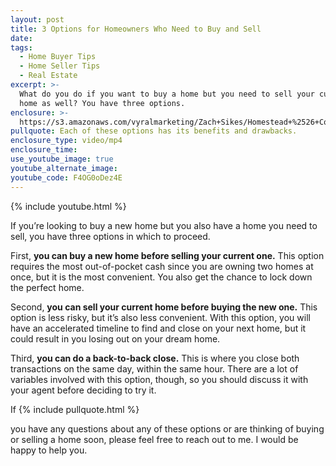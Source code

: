 ```yaml
---
layout: post
title: 3 Options for Homeowners Who Need to Buy and Sell
date:
tags:
  - Home Buyer Tips
  - Home Seller Tips
  - Real Estate
excerpt: >-
  What do you do if you want to buy a home but you need to sell your current
  home as well? You have three options.
enclosure: >-
  https://s3.amazonaws.com/vyralmarketing/Zach+Sikes/Homestead+%2526+Co-+Buying+a+New+House+When+You+Own+One.mp4
pullquote: Each of these options has its benefits and drawbacks.
enclosure_type: video/mp4
enclosure_time:
use_youtube_image: true
youtube_alternate_image:
youtube_code: F4OG0oDez4E
---
```


{% include youtube.html %}

If you’re looking to buy a new home but you also have a home you need to sell, you have three options in which to proceed.

First, **you can buy a new home before selling your current one.** This option requires the most out-of-pocket cash since you are owning two homes at once, but it is the most convenient. You also get the chance to lock down the perfect home.

Second, **you can sell your current home before buying the new one.** This option is less risky, but it’s also less convenient. With this option, you will have an accelerated timeline to find and close on your next home, but it could result in you losing out on your dream home.

Third, **you can do a back-to-back close.** This is where you close both transactions on the same day, within the same hour. There are a lot of variables involved with this option, though, so you should discuss it with your agent before deciding to try it.

If {% include pullquote.html %}

you have any questions about any of these options or are thinking of buying or selling a home soon, please feel free to reach out to me. I would be happy to help you.

&nbsp;